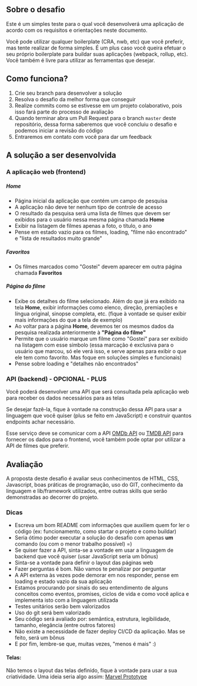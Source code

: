 ## Sobre o desafio

Este é um simples teste para o qual você desenvolverá uma aplicação de acordo com os requisitos e orientações neste documento.

Você pode utilizar qualquer boilerplate (CRA, nwb, etc) que você preferir, mas tente realizar de forma simples. É um plus caso você queira efetuar o seu próprio boilerplate para buildar suas aplicações (webpack, rollup, etc). Você também é livre para utilizar as ferramentas que desejar.

## Como funciona?

1.  Crie seu branch para desenvolver a solução
2.  Resolva o desafio da melhor forma que conseguir
3.  Realize commits como se estivesse em um projeto colaborativo, pois isso fará parte do processo de avaliação
4.  Quando terminar abra um Pull Request para o branch `master` deste repositório, dessa forma saberemos que você concluiu o desafio e podemos iniciar a revisão do código
5.  Entraremos em contato com você para dar um feedback

## A solução a ser desenvolvida

### A aplicação web (frontend)

##### Home 

- Página inicial da aplicação que contém um campo de pesquisa
- A aplicação não deve ter nenhum tipo de controle de acesso
- O resultado da pesquisa será uma lista de filmes que devem ser exibidos para o usuário nessa mesma página chamada **Home**
- Exibir na listagem de filmes apenas a foto, o título, o ano
- Pense em estado vazio para os filmes, loading, "filme não encontrado" e "lista de resultados muito grande"

##### Favoritos

- Os filmes marcados como "Gostei" devem aparecer em outra página chamada **Favoritos**

##### Página do filme

- Exibe os detalhes do filme selecionado. Além do que já era exibido na tela **Home**, exibir informações como elenco, direção, premiações e língua original, sinopse completa, etc. (fique à vontade se quiser exibir mais informações do que a tela de exemplo)
- Ao voltar para a página **Home**, devemos ter os mesmos dados da pesquisa realizada anteriormente à **"Página do filme"**
- Permite que o usuário marque um filme como "Gostei" para ser exibido na listagem com esse símbolo (essa marcação é exclusiva para o usuário que marcou, só ele verá isso, e serve apenas para exibir o que ele tem como favorito. Mas foque em soluções simples e funcionais)
- Pense sobre loading e "detalhes não encontrados"
  
### API (backend) - OPCIONAL - PLUS

Você poderá desenvolver uma API que será consultada pela aplicação web para receber os dados necessários para as telas

Se desejar fazê-la, fique à vontade na construção dessa API para usar a linguagem que você quiser (plus se feito em JavaScript) e construir quantos endpoints achar necessário.

Esse serviço deve se comunicar com a API [OMDb API](http://www.omdbapi.com/) ou [TMDB API](https://developers.themoviedb.org/4/getting-started/authorization) para fornecer os dados para o frontend, você também pode optar por utilizar a API de filmes que preferir.

## Avaliação

A proposta deste desafio é avaliar seus conhecimentos de HTML, CSS, Javascript, boas práticas de programação, uso do GIT, conhecimento da linguagem e lib/framework utilizados, entre outras skills que serão demonstradas ao decorrer do projeto.

### Dicas

* Escreva um bom README com informações que auxiliem quem for ler o código (ex: funcionamento, como startar o projeto e como buildar)
* Seria ótimo poder executar a solução do desafio com apenas **um** comando (ou com o menor trabalho possível)  =)
* Se quiser fazer a API, sinta-se a vontade em usar a linguagem de backend que você quiser (usar JavaScript seria um bônus)
* Sinta-se a vontade para definir o layout das páginas web
* Fazer perguntas é bom. Não vamos te penalizar por perguntar
* A API externa às vezes pode demorar em nos responder, pense em loading e estado vazio da sua aplicação
* Estamos procurando por sinais do seu entendimento de alguns conceitos como eventos, promises, ciclos de vida e como você aplica e implementa isto com a linguagem utilizada
* Testes unitários serão bem valorizados
* Uso do git será bem valorizado
* Seu código será avaliado por: semântica, estrutura, legibilidade, tamanho, elegância (entre outros fatores)
* Não existe a necessidade de fazer deploy CI/CD da aplicação. Mas se feito, será um bônus
* E por fim, lembre-se que, muitas vezes, "menos é mais" :)

#### Telas:

Não temos o layout das telas definido, fique à vontade para usar a sua criatividade.
Uma ideia seria algo assim: [Marvel Prototype](https://marvelapp.com/3cj0i64/screen/52947277)
